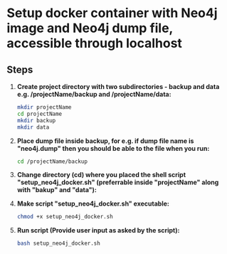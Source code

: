 # Setup docker container with Neo4j image and Neo4j dump file, accessible through localhost 

## Steps

1. **Create project directory with two subdirectories - backup and data e.g. /projectName/backup and /projectName/data:**
    ```bash
    mkdir projectName
    cd projectName
    mkdir backup
    mkdir data
    ```

2. **Place dump file inside backup, for e.g. if dump file name is "neo4j.dump" then you should be able to the file when you run:**
    ```bash
    cd /projectName/backup
    ```

3. **Change directory (cd) where you placed the shell script "setup_neo4j_docker.sh" (preferrable inside "projectName" along with "bakup" and "data"):**


4. **Make script "setup_neo4j_docker.sh" executable:**
    ```bash
    chmod +x setup_neo4j_docker.sh
    ```

5. **Run script (Provide user input as asked by the script):**
    ```bash
    bash setup_neo4j_docker.sh
    ```
